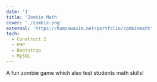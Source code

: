 ```yaml
---
date: '1'
title: 'Zombie Math'
cover: './zombie.png'
external: 'https://hamzawasim.net/portfolio/zombiemath'
tech:
  - Construct 2
  - PHP
  - Bootstrap
  - MySQL
---
```


A fun zombie game which also test students math skills!
